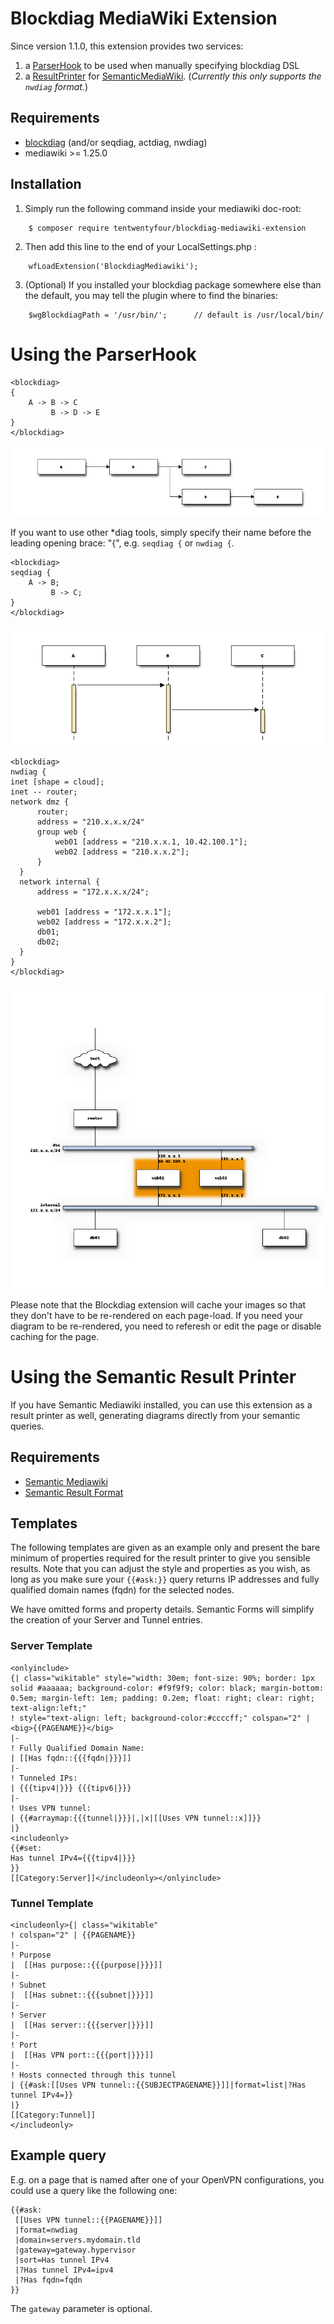 Blockdiag MediaWiki Extension
=============================

Since version 1.1.0, this extension provides two services:

1. a [ParserHook](#Using_the_ParserHook) to be used when manually specifying blockdiag DSL
1. a [ResultPrinter](#Using_the_Semantic_Result_Printer) for [SemanticMediaWiki](https://www.semantic-mediawiki.org/wiki/Semantic_MediaWiki). (_Currently this only supports the `nwdiag` format._)


Requirements
------------

- [blockdiag](http://blockdiag.com/en/) (and/or seqdiag, actdiag, nwdiag)
- mediawiki >= 1.25.0


Installation
------------

1. Simply run the following command inside your mediawiki doc-root:
```
    $ composer require tentwentyfour/blockdiag-mediawiki-extension
```

2. Then add this line to the end of your LocalSettings.php :
```
    wfLoadExtension('BlockdiagMediawiki');
```

3. (Optional) If you installed your blockdiag package somewhere else than the default, you may tell the plugin where to find the binaries:
```
    $wgBlockdiagPath = '/usr/bin/';      // default is /usr/local/bin/
```

Using the ParserHook
====================

```
<blockdiag>
{
    A -> B -> C
         B -> D -> E
}
</blockdiag>
```

![Blockdiag example](/contrib/example.png?raw=true "Blockdiag example")

If you want to use other *diag tools, simply specify their name before the leading opening brace: "{", e.g. `seqdiag {` or `nwdiag {`.

```
<blockdiag>
seqdiag {
    A -> B;
         B -> C;
}
</blockdiag>
```

![Seqdiag example](/contrib/seqdiag.png?raw=true "Seqdiag example")

```
<blockdiag>
nwdiag {
inet [shape = cloud];
inet -- router;
network dmz {
      router;
      address = "210.x.x.x/24"
      group web {
          web01 [address = "210.x.x.1, 10.42.100.1"];
          web02 [address = "210.x.x.2"];
      }
  }
  network internal {
      address = "172.x.x.x/24";

      web01 [address = "172.x.x.1"];
      web02 [address = "172.x.x.2"];
      db01;
      db02;
  }
}
</blockdiag>
```

![Nwdiag example](/contrib/nwdiag.png?raw=true "Nwdiag example")


Please note that the Blockdiag extension will cache your images so that they don't have to be re-rendered on each page-load. If you need your diagram to be re-rendered, you need to referesh or edit the page or disable caching for the page.


Using the Semantic Result Printer
=================================

If you have Semantic Mediawiki installed, you can use this extension as a result printer as well, generating diagrams directly from your semantic queries.


Requirements
------------

- [Semantic Mediawiki](https://www.semantic-mediawiki.org/wiki/Semantic_MediaWiki)
- [Semantic Result Format](https://www.semantic-mediawiki.org/wiki/Semantic_Result_Formats)

Templates
---------

The following templates are given as an example only and present the bare minimum of properties required for the result printer to give you sensible results.
Note that you can adjust the style and properties as you wish, as long as you make sure your `{{#ask:}}` query returns IP addresses and fully qualified domain names (fqdn) for the selected nodes.

We have omitted forms and property details. Semantic Forms will simplify the creation of your Server and Tunnel entries.


### Server Template

```
<onlyinclude>
{| class="wikitable" style="width: 30em; font-size: 90%; border: 1px solid #aaaaaa; background-color: #f9f9f9; color: black; margin-bottom: 0.5em; margin-left: 1em; padding: 0.2em; float: right; clear: right; text-align:left;"
! style="text-align: left; background-color:#ccccff;" colspan="2" |<big>{{PAGENAME}}</big>
|-
! Fully Qualified Domain Name:
| [[Has fqdn::{{{fqdn|}}}]]
|-
! Tunneled IPs:
| {{{tipv4|}}} {{{tipv6|}}}
|-
! Uses VPN tunnel:
| {{#arraymap:{{{tunnel|}}}|,|x|[[Uses VPN tunnel::x]]}}
|}
<includeonly>
{{#set:
Has tunnel IPv4={{{tipv4|}}}
}}
[[Category:Server]]</includeonly></onlyinclude>
```

### Tunnel Template

```
<includeonly>{| class="wikitable"
! colspan="2" | {{PAGENAME}}
|-
! Purpose
|  [[Has purpose::{{{purpose|}}}]]
|-
! Subnet
|  [[Has subnet::{{{subnet|}}}]]
|-
! Server
|  [[Has server::{{{server|}}}]]
|-
! Port
|  [[Has VPN port::{{{port|}}}]]
|-
! Hosts connected through this tunnel
| {{#ask:[[Uses VPN tunnel::{{SUBJECTPAGENAME}}]]|format=list|?Has tunnel IPv4=}}
|}
[[Category:Tunnel]]
</includeonly>

```

Example query
-------------

E.g. on a page that is named after one of your OpenVPN configurations, you could use a query like the following one:

```
{{#ask:
 [[Uses VPN tunnel::{{PAGENAME}}]]
 |format=nwdiag
 |domain=servers.mydomain.tld
 |gateway=gateway.hypervisor
 |sort=Has tunnel IPv4
 |?Has tunnel IPv4=ipv4
 |?Has fqdn=fqdn
}}
```

The `gateway` parameter is optional.
